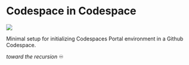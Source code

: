 
# Codespace in Codespace

[![](https://cdn.jsdelivr.net/gh/bookish-potato/codespaces-in-codespaces@f097ccddfc401ab6b09d233dc47c3efa3f9513f6/images/badge.svg)](https://github.com/features/codespaces)

Minimal setup for initializing Codespaces Portal environment in a Github Codespace.

*toward the recursion* ♾️
